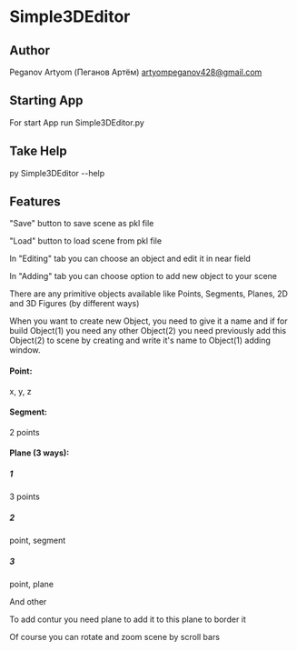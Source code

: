 # Simple3DEditor
## Author
Peganov Artyom (Пеганов Артём) artyompeganov428@gmail.com
## Starting App
For start App run Simple3DEditor.py
## Take Help
py Simple3DEditor --help
## Features
"Save" button to save scene as pkl file

"Load" button to load scene from pkl file

In "Editing" tab you can choose an object and edit it in near field

In "Adding" tab you can choose option to add new object to your scene

There are any primitive objects available like Points, Segments, Planes, 2D and 3D Figures (by different ways)

When you want to create new Object, you need to give it a name and if for build Object(1) you need any other Object(2) you need previously add this Object(2) to scene by creating and write it's name to Object(1) adding window.

#### Point:

x, y, z

#### Segment:
2 points

#### Plane (3 ways):
##### 1
3 points
##### 2
point, segment
##### 3
point, plane

And other

To add contur you need plane to add it to this plane to border it

Of course you can rotate and zoom scene by scroll bars
